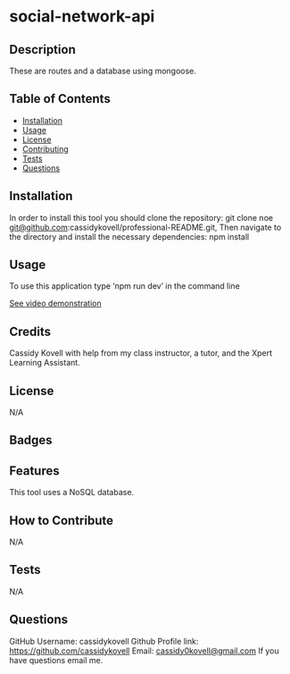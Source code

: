 # social-network-api

## Description
These are routes and a database using mongoose.

## Table of Contents
- [Installation](#installation)
- [Usage](#usage)
- [License](#license)
- [Contributing](#contributing)
- [Tests](#tests)
- [Questions](#questions)

## Installation
In order to install this tool you should clone the repository: git clone noe git@github.com:cassidykovell/professional-README.git, Then navigate to the directory and install the necessary dependencies: npm install 

## Usage
To use this application type ‘npm run dev’ in the command line 

[See video demonstration](https://drive.google.com/file/d/1Yxhl4avgvVyQACKSHqX2F_UREs_qMSVs/view)

## Credits
Cassidy Kovell with help from my class instructor, a tutor, and the Xpert Learning Assistant.

## License
N/A

## Badges

## Features 
This tool uses a NoSQL database.

## How to Contribute
N/A

## Tests
N/A 

## Questions
GitHub Username: cassidykovell
Github Profile link: https://github.com/cassidykovell
Email: cassidy0kovell@gmail.com 
If you have questions email me.